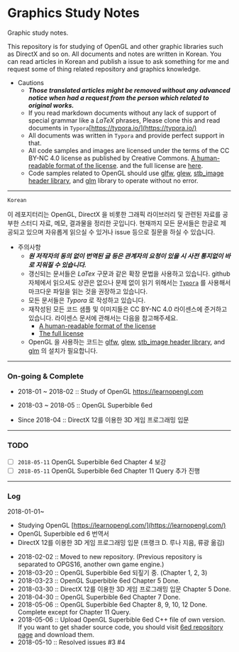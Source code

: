 # Graphics Study Notes
Graphic study notes.

This repository is for studying of OpenGL and other graphic libraries such as DirectX and so on. All documents and notes are written in Korean. You can read articles in Korean and publish a issue to ask something for me and request some of thing related repository and graphics knowledge.

- Cautions
  - ***Those translated articles might be removed without any advanced notice when had a request from the person which related to original works.***
  - If you read markdown documents without any lack of support of special grammar like a $LaTeX$ phrases, Please clone this and read documents in `Typora`[https://typora.io/](https://typora.io/)
  - All documents was written in `Typora` and provide perfect support in that.
  - All code samples and images are licensed under the terms of the CC BY-NC 4.0 license as published by Creative Commons. [A human-readable format of the license](https://creativecommons.org/licenses/by-nc/4.0/). and the full license are [here](https://creativecommons.org/licenses/by/4.0/legalcode).
  - Code samples related to OpenGL should use [glfw](https://github.com/glfw/glfw), [glew](https://github.com/nigels-com/glew), [stb_image header library](https://github.com/nothings/stb), and [glm](https://github.com/g-truc/glm) library to operate without no error.

---
`Korean`

이 레포지터리는 OpenGL, DirectX 을 비롯한 그래픽 라이브러리 및 관련된 자료를 공부한 스터디 자료, 메모, 결과물을 정리한 곳입니다. 현재까지 모든 문서들은 한글로 제공되고 있으며 자유롭게 읽으실 수 있거나 issue 등으로 질문을 하실 수 있습니다.

- 주의사항
  - ***원 저작자의 동의 없이 번역된 글 등은 관계자의 요청이 있을 시 사전 통지없이 바로 지워질 수 있습니다.***
  - 갱신되는 문서들은 $LaTex$ 구문과 같은 확장 문법을 사용하고 있습니다. github 자체에서 읽으셔도 상관은 없으나 문제 없이 읽기 위해서는 [`Typora`](https://typora.io/) 를 사용해서 마크다운 파일을 읽는 것을 권장하고 있습니다.
  - 모든 문서들은 *Typora* 로 작성하고 있습니다.
  - 재작성된 모든 코드 샘플 및 이미지들은 CC BY-NC 4.0 라이센스에 준거하고 있습니다. 라이센스 문서에 관해서는 다음을 참고해주세요.
    - [A human-readable format of the license](https://creativecommons.org/licenses/by-nc/4.0/)
    - [The full license](https://creativecommons.org/licenses/by/4.0/legalcode)
  - OpenGL 을 사용하는 코드는 [glfw](https://github.com/glfw/glfw), [glew](https://github.com/nigels-com/glew), [stb_image header library](https://github.com/nothings/stb), and [glm](https://github.com/g-truc/glm) 의 설치가 필요합니다.

---

### On-going & Complete

* 2018-01 ~ 2018-02 :: Study of OpenGL https://learnopengl.com
* 2018-03 ~ 2018-05 :: OpenGL Superbible 6ed

* Since 2018-04 :: DirectX 12를 이용한 3D 게임 프로그래밍 입문

---

### TODO

- [ ] `2018-05-11` OpenGL Superbible 6ed Chapter 4 보강
- [ ] `2018-05-11` OpenGL Superbible 6ed Chapter 11 Query 추가 진행

---

### Log

2018-01-01~
- Studying OpenGL [https://learnopengl.com/](https://learnopengl.com/)
- OpenGL Superbible ed 6 번역서
- DirectX 12를 이용한 3D 게임 프로그래밍 입문 (프랭크 D. 루나 지음, 류광 옮김)

* 2018-02-02 :: Moved to new repository. (Previous repository is separated to OPGS16, another own game engine.)
* 2018-03-20 :: OpenGL Superbible 6ed 되짚기 중. (Chapter 1, 2, 3) 
* 2018-03-23 :: OpenGL Superbible 6ed Chapter 5 Done. 
* 2018-03-30 :: DirectX 12를 이용한 3D 게임 프로그래밍 입문 Chapter 5 Done.
* 2018-04-30 :: OpenGL Superbible 6ed Chapter 7 Done.
* 2018-05-06 :: OpenGL Superbible 6ed Chapter 8, 9, 10, 12 Done. Complete except for Chapter 11 Query.
* 2018-05-06 :: Upload OpenGL Superbible 6ed C++ file of own version. If you want to get shader source code, you should visit [6ed repository page](https://github.com/openglsuperbible/sb6code) and download them.
* 2018-05-10 :: Resolved issues #3 #4
